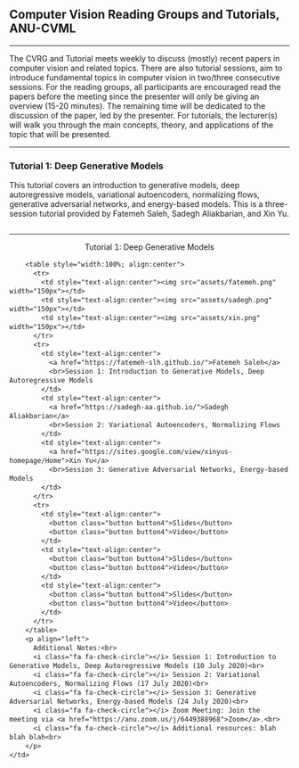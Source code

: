 <link rel="stylesheet" type="text/css" href="css/bootstrap.min.css">
<link rel="stylesheet" type="text/css" href="css/main.css?1" media="screen,projection">

## Computer Vision Reading Groups and Tutorials, ANU-CVML
---

The CVRG and Tutorial meets weekly to discuss (mostly) recent papers in computer vision and related topics. There are also tutorial sessions, aim to introduce fundamental topics in computer vision in two/three consecutive sessions. For the reading groups, all participants are encouraged read the papers before the meeting since the presenter will only be giving an overview (15-20 minutes). The remaining time will be dedicated to the discussion of the paper, led by the presenter. For tutorials, the lecturer(s) will walk you through the main concepts, theory, and applications of the topic that will be presented.

---

### Tutorial 1: Deep Generative Models
This tutorial covers an introduction to generative models, deep autoregressive models, variational autoencoders, normalizing flows, generative adversarial networks, and energy-based models. This is a three-session tutorial provided by Fatemeh Saleh, Sadegh Aliakbarian, and Xin Yu.

<!-- > Tutorial item <-->
<table style="width:100%;max-width:800px;border:0px;border-spacing:0px;border-collapse:separate;margin-right:auto;margin-left:auto;border:none;"><tbody>
    <tr style="padding:0px">
      <td style="padding:0px">
        <hr>
        <p style="text-align:center">
          <heading>Tutorial 1: Deep Generative Models</heading>
        </p>

        <table style="width:100%; align:center">
          <tr>
            <td style="text-align:center"><img src="assets/fatemeh.png" width="150px"></td>
            <td style="text-align:center"><img src="assets/sadegh.png" width="150px"></td>
            <td style="text-align:center"><img src="assets/xin.png" width="150px"></td>
          </tr>
          <tr>
            <td style="text-align:center">
              <a href="https://fatemeh-slh.github.io/">Fatemeh Saleh</a>
              <br>Session 1: Introduction to Generative Models, Deep Autoregressive Models
            </td>
            <td style="text-align:center">
              <a href="https://sadegh-aa.github.io/">Sadegh Aliakbarian</a>
              <br>Session 2: Variational Autoencoders, Normalizing Flows
            </td>
            <td style="text-align:center">
              <a href="https://sites.google.com/view/xinyus-homepage/Home">Xin Yu</a>
              <br>Session 3: Generative Adversarial Networks, Energy-based Models
            </td>
          </tr>
          <tr>
            <td style="text-align:center">
              <button class="button button4">Slides</button>
              <button class="button button4">Video</button>
            </td>
            <td style="text-align:center">
              <button class="button button4">Slides</button>
              <button class="button button4">Video</button>
            </td>
            <td style="text-align:center">
              <button class="button button4">Slides</button>
              <button class="button button4">Video</button>
            </td>
          </tr>
        </table>
        <p align="left">
          Additional Notes:<br>
          <i class="fa fa-check-circle"></i> Session 1: Introduction to Generative Models, Deep Autoregressive Models (10 July 2020)<br>
          <i class="fa fa-check-circle"></i> Session 2: Variational Autoencoders, Normalizing Flows (17 July 2020)<br>
          <i class="fa fa-check-circle"></i> Session 3: Generative Adversarial Networks, Energy-based Models (24 July 2020)<br>
          <i class="fa fa-check-circle"></i> Zoom Meeting: Join the meeting via <a href="https://anu.zoom.us/j/6449388968">Zoom</a>.<br>
          <i class="fa fa-check-circle"></i> Additional resources: blah blah blah<br>
        </p>
    </td>
  </tr>
</tbody></table>
